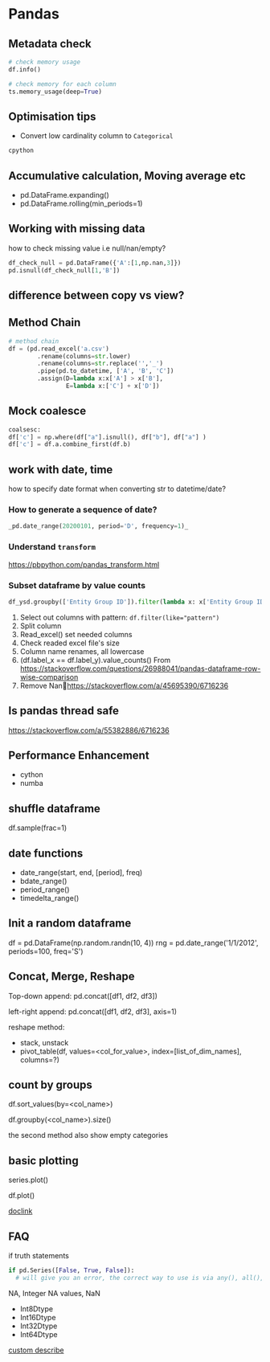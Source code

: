 # Pandas 

## Metadata check

```python
# check memory usage
df.info()

# check memory for each column
ts.memory_usage(deep=True)
```

## Optimisation tips

- Convert low cardinality column to `Categorical`

```python
cpython
```

## Accumulative calculation, Moving average etc

- pd.DataFrame.expanding()
- pd.DataFrame.rolling(min_periods=1)

## Working with missing data

how to check missing value i.e null/nan/empty?

```python
df_check_null = pd.DataFrame({'A':[1,np.nan,3]})
pd.isnull(df_check_null[1,'B'])
```

## difference between copy vs view?

## Method Chain

```python
# method chain
df = (pd.read_excel('a.csv')
        .rename(columns=str.lower)
        .rename(columns=str.replace('','_')
        .pipe(pd.to_datetime, ['A', 'B', 'C'])
        .assign(D=lambda x:x['A'] > x['B'],
                E=lambda x:['C'] + x['D'])
```

## Mock coalesce

```python
coalsesc: 
df['c'] = np.where(df["a"].isnull(), df["b"], df["a"] )
df['c'] = df.a.combine_first(df.b)
```

## work with date, time
how to specify date format when converting str to datetime/date?

### How to generate a sequence of date?
```python
_pd.date_range(20200101, period='D', frequency=1)_
```

### Understand `transform`
https://pbpython.com/pandas_transform.html

### Subset dataframe by value counts

```python
df_ysd.groupby(['Entity Group ID']).filter(lambda x: x['Entity Group ID'].size >= 6 ).sort_values(by=['Entity Group ID','Assessor Date Checked'], ascending=False)
```

1. Select out columns with pattern: `df.filter(like="pattern")`
2. Split column
3. Read_excel() set needed columns
4. Check readed excel file's size
5. Column name renames, all lowercase
6. (df.label_x == df.label_y).value_counts()
From <https://stackoverflow.com/questions/26988041/pandas-dataframe-row-wise-comparison> 
7. Remove Nanhttps://stackoverflow.com/a/45695390/6716236

## Is pandas thread safe

https://stackoverflow.com/a/55382886/6716236


## Performance Enhancement

- cython
- numba

## shuffle dataframe

df.sample(frac=1)

## date functions

- date_range(start, end, [period], freq)
- bdate_range()
- period_range()
- timedelta_range()

## Init a random dataframe

df = pd.DataFrame(np.random.randn(10, 4))
rng = pd.date_range('1/1/2012', periods=100, freq='S')

## Concat, Merge, Reshape

Top-down append: pd.concat([df1, df2, df3])

left-right append:  pd.concat([df1, df2, df3], axis=1)

reshape method:
- stack, unstack
- pivot_table(df, values=<col_for_value>, index=[list_of_dim_names], columns=?)

## count by groups

df.sort_values(by=<col_name>)

df.groupby(<col_name>).size()

the second method also show empty categories


## basic plotting

series.plot()

df.plot()

[doclink](https://pandas.pydata.org/pandas-docs/stable/getting_started/10min.html#plotting)


## FAQ

if truth statements
```python
if pd.Series([False, True, False]):
  # will give you an error, the correct way to use is via any(), all(), empty() etc
```

NA, Integer NA values, NaN

- Int8Dtype
- Int16Dtype
- Int32Dtype
- Int64Dtype


[custom describe](https://numpy.org/numpy-financial/)


